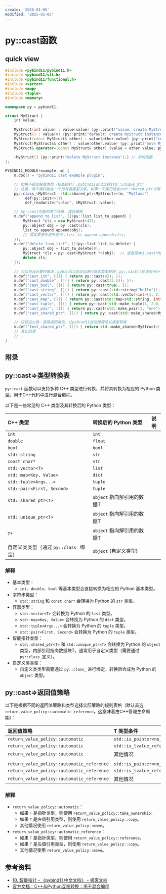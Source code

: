 ```yaml
---
create: '2025-01-05'
modified: '2025-01-05'
---
```


# py::cast函数

## quick view

```C++
#include <pybind11/pybind11.h>
#include <pybind11/stl.h>
#include <pybind11/functional.h>
#include <vector>
#include <map>
#include <tuple>
#include <memory>

namespace py = pybind11;

struct MyStruct {
    int value;
    
    MyStruct(int value) : value(value) {py::print("value: create MyStruct instance");} // 构造函数
    MyStruct() : value(0) {py::print("default: create MyStruct instance");} // 默认构造函数
    MyStruct(const MyStruct& other) : value(other.value) {py::print("copy MyStruct instance");} // 拷贝构造函数
    MyStruct(MyStruct&& other) : value(other.value) {py::print("move MyStruct instance");} // 移动构造函数
    MyStruct& operator=(const MyStruct& other) {value = other.value; py::print("assign MyStruct instance"); return *this;} // 赋值运算符
    
    ~MyStruct() {py::print("delete MyStruct instance");} // 析构函数
};

PYBIND11_MODULE(example, m) {
    m.doc() = "pybind11 cast example plugin";

    // 如果不指定接管类型（智能指针）,pybind11自动选择std::unique_ptr
    // 注意，每个类仅能与一个持有者类型关联。如果一个类已经与std::shared_ptr关联，那么不能再与std::unique_ptr关联
    py::class_<MyStruct, std::shared_ptr<MyStruct>>(m, "MyClass")
        .def(py::init<>())
        .def_readwrite("value", &MyStruct::value);

    // py::cast可能的某个场景，混合编程
    m.def("append_to_list", [](py::list list_to_append) {
        MyStruct *cls = new MyStruct(42);
		py::object obj = py::cast(cls);
        list_to_append.append(obj);
        // 其实直接丢进去也行：list_to_append.append(cls);
    });
    m.def("delete_from_list", [](py::list list_to_delete) {
        py::object obj = list_to_delete[0];
        MyStruct *cls = py::cast<MyStruct *>(obj);	// 或者是obj.cast<MyStruct *>()
        delete cls;
    });
    
    // 可以但没必要的做法：pybind11会自动进行隐式类型转换；py::cast()应该用于C++函数体内的混合编程，将C++类型快速转换为Python类型
    m.def("cast_int", []() { return py::cast(42); });
    m.def("cast_double", []() { return py::cast(3.14); });
    m.def("cast_bool", []() { return py::cast(true); });
    m.def("cast_string", []() { return py::cast(std::string("hello")); });
    m.def("cast_vector", []() { return py::cast(std::vector<int>{1, 2, 3}); });
    m.def("cast_map", []() { return py::cast(std::map<std::string, int>{{"one", 1}, {"two", 2}}); });
    m.def("cast_tuple", []() { return py::cast(std::make_tuple(1, 2.0, "three")); });
    m.def("cast_pair", []() { return py::cast(std::make_pair(1, "one")); });
    m.def("cast_shared_ptr", []() { return py::cast(std::make_shared<MyStruct>()); });
    
    // 应该这么做：直接返回类型，让pybind11自动接管隐式类型转换
    m.def("test_shared_ptr", []() { return std::make_shared<MyStruct>(); });
    // 其它同理
    // ...
}
```

## 附录

## py::cast=>类型转换表

`py::cast` 函数可以支持多种 C++ 类型进行转换，并将其转换为相应的 Python 类型。用于C++代码中进行混合编程。

以下是一些常见的 C++ 类型及其转换后的 Python 类型：

| C++ 类型                               | 转换后的 Python 类型       | 说明 |
| :------------------------------------- | :------------------------- | ---- |
| `int`                                  | `int`                      |      |
| `double`                               | `float`                    |      |
| `bool`                                 | `bool`                     |      |
| `std::string`                          | `str`                      |      |
| `const char*`                          | `str`                      |      |
| `std::vector<T>`                       | `list`                     |      |
| `std::map<Key, Value>`                 | `dict`                     |      |
| `std::tuple<Args...>`                  | `tuple`                    |      |
| `std::pair<First, Second>`             | `tuple`                    |      |
| `std::shared_ptr<T>`                   | `object` 指向解引用的数据T |      |
| `std::unique_ptr<T>`                   | `object` 指向解引用的数据T |      |
| `T*`                                   | `object` 指向解引用的数据T |      |
| 自定义类类型（通过 `py::class_` 绑定） | `object` (自定义类型)      |      |

### 解释

- 基本类型：
  - `int`、`double`、`bool` 等基本类型会直接转换为相应的 Python 基本类型。
- 字符串类型：
  - `std::string` 和 `const char*` 会转换为 Python 的 `str` 类型。
- 容器类型：
  - `std::vector<T>` 会转换为 Python 的 `list` 类型。
  - `std::map<Key, Value>` 会转换为 Python 的 `dict` 类型。
  - `std::tuple<Args...>` 会转换为 Python 的 `tuple` 类型。
  - `std::pair<First, Second>` 会转换为 Python 的 `tuple` 类型。
- 智能指针类型：
  - `std::shared_ptr<T>` 和 `std::unique_ptr<T>` 会转换为 Python 的 `object` 类型，内部引用指向数据块T，通常用于自定义类型（需要通过`py::class_`定义）。
- 自定义类类型：
  - 自定义类类型需要通过 `py::class_` 进行绑定，转换后会成为 Python 的 `object` 类型。

## py::cast=>返回值策略

以下是根据不同的返回值策略和类型选择实际策略的规则表格（默认首选`return_value_policy::automatic_reference`，这意味着由C++管理生命周期）：

| 返回值策略                                 | T 类型条件                           | 实际使用的策略                        |
| :----------------------------------------- | :----------------------------------- | :------------------------------------ |
| `return_value_policy::automatic`           | `std::is_pointer<no_ref_T>::value`   | `return_value_policy::take_ownership` |
| `return_value_policy::automatic`           | `std::is_lvalue_reference<T>::value` | `return_value_policy::copy`           |
| `return_value_policy::automatic`           | 其他情况                             | `return_value_policy::move`           |
|                                            |                                      |                                       |
| `return_value_policy::automatic_reference` | `std::is_pointer<no_ref_T>::value`   | `return_value_policy::reference`      |
| `return_value_policy::automatic_reference` | `std::is_lvalue_reference<T>::value` | `return_value_policy::copy`           |
| `return_value_policy::automatic_reference` | 其他情况                             | `return_value_policy::move`           |

### 解释

- `return_value_policy::automatic`：
  - 如果 `T` 是指针类型，则使用 `return_value_policy::take_ownership`。
  - 如果 `T` 是左值引用类型，则使用 `return_value_policy::copy`。
  - 其他情况使用 `return_value_policy::move`。
- `return_value_policy::automatic_reference`：
  - 如果 `T` 是指针类型，则使用 `return_value_policy::reference`。
  - 如果 `T` 是左值引用类型，则使用 `return_value_policy::copy`。
  - 其他情况使用 `return_value_policy::move`。

## 参考资料

* [10. 智能指针 - 《pybind11 中文文档》 - 极客文档](https://geekdaxue.co/read/pybind11-CN/Smart-Pointers.md)
* [官方文档：C++与Python互相转换：用于混合编程](https://pybind11.readthedocs.io/en/stable/advanced/pycpp/object.html#casting-back-and-forth)